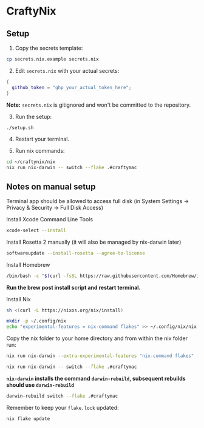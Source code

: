 # CraftyNix

## Setup

1. Copy the secrets template:
```bash
cp secrets.nix.example secrets.nix
```

2. Edit `secrets.nix` with your actual secrets:
```nix
{
  github_token = "ghp_your_actual_token_here";
}
```
**Note:** `secrets.nix` is gitignored and won't be committed to the repository.

3. Run the setup:
```bash
./setup.sh
```

4. Restart your terminal.

5. Run nix commands:
```bash
cd ~/craftynix/nix
nix run nix-darwin -- switch --flake .#craftymac
```


## Notes on manual setup

Terminal app should be allowed to access full disk (in System Settings → Privacy & Security → Full Disk Access)

Install Xcode Command Line Tools
```bash
xcode-select --install
```

Install Rosetta 2 manually (it will also be managed by nix-darwin later)
```bash
softwareupdate --install-rosetta --agree-to-license
```

Install Homebrew
```bash
/bin/bash -c "$(curl -fsSL https://raw.githubusercontent.com/Homebrew/install/HEAD/install.sh)"
```

**Run the brew post install script and restart terminal.**

Install Nix
```bash
sh <(curl -L https://nixos.org/nix/install)
```

```bash
mkdir -p ~/.config/nix
echo "experimental-features = nix-command flakes" >> ~/.config/nix/nix.conf
```

Copy the nix folder to your home directory and from within the nix folder run:
```bash
nix run nix-darwin --extra-experimental-features "nix-command flakes" -- switch --flake .#craftymac

nix run nix-darwin -- switch --flake .#craftymac
```

**`nix-darwin` installs the command `darwin-rebuild`, subsequent rebuilds should use `darwin-rebuild`**

```bash
darwin-rebuild switch --flake .#craftymac
```

Remember to keep your `flake.lock` updated:
```bash
nix flake update
```

